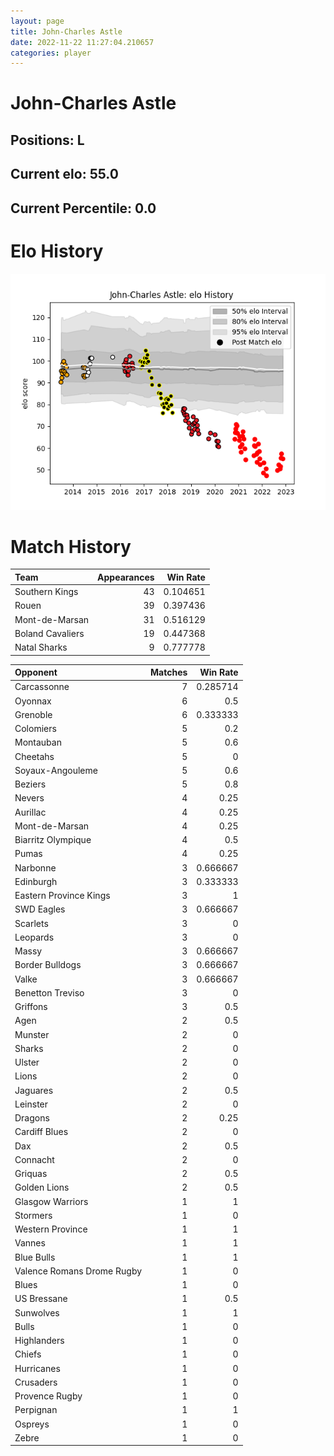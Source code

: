 ```yaml
---  
layout: page  
title: John-Charles Astle  
date: 2022-11-22 11:27:04.210657  
categories: player  
---
```

# John-Charles Astle

## Positions: L

## Current elo: 55.0

## Current Percentile: 0.0

# Elo History


![elo history](history_John-CharlesAstle.png)
# Match History


| Team             |   Appearances |   Win Rate |
|:-----------------|--------------:|-----------:|
| Southern Kings   |            43 |   0.104651 |
| Rouen            |            39 |   0.397436 |
| Mont-de-Marsan   |            31 |   0.516129 |
| Boland Cavaliers |            19 |   0.447368 |
| Natal Sharks     |             9 |   0.777778 |

| Opponent                   |   Matches |   Win Rate |
|:---------------------------|----------:|-----------:|
| Carcassonne                |         7 |   0.285714 |
| Oyonnax                    |         6 |   0.5      |
| Grenoble                   |         6 |   0.333333 |
| Colomiers                  |         5 |   0.2      |
| Montauban                  |         5 |   0.6      |
| Cheetahs                   |         5 |   0        |
| Soyaux-Angouleme           |         5 |   0.6      |
| Beziers                    |         5 |   0.8      |
| Nevers                     |         4 |   0.25     |
| Aurillac                   |         4 |   0.25     |
| Mont-de-Marsan             |         4 |   0.25     |
| Biarritz Olympique         |         4 |   0.5      |
| Pumas                      |         4 |   0.25     |
| Narbonne                   |         3 |   0.666667 |
| Edinburgh                  |         3 |   0.333333 |
| Eastern Province Kings     |         3 |   1        |
| SWD Eagles                 |         3 |   0.666667 |
| Scarlets                   |         3 |   0        |
| Leopards                   |         3 |   0        |
| Massy                      |         3 |   0.666667 |
| Border Bulldogs            |         3 |   0.666667 |
| Valke                      |         3 |   0.666667 |
| Benetton Treviso           |         3 |   0        |
| Griffons                   |         3 |   0.5      |
| Agen                       |         2 |   0.5      |
| Munster                    |         2 |   0        |
| Sharks                     |         2 |   0        |
| Ulster                     |         2 |   0        |
| Lions                      |         2 |   0        |
| Jaguares                   |         2 |   0.5      |
| Leinster                   |         2 |   0        |
| Dragons                    |         2 |   0.25     |
| Cardiff Blues              |         2 |   0        |
| Dax                        |         2 |   0.5      |
| Connacht                   |         2 |   0        |
| Griquas                    |         2 |   0.5      |
| Golden Lions               |         2 |   0.5      |
| Glasgow Warriors           |         1 |   1        |
| Stormers                   |         1 |   0        |
| Western Province           |         1 |   1        |
| Vannes                     |         1 |   1        |
| Blue Bulls                 |         1 |   1        |
| Valence Romans Drome Rugby |         1 |   0        |
| Blues                      |         1 |   0        |
| US Bressane                |         1 |   0.5      |
| Sunwolves                  |         1 |   1        |
| Bulls                      |         1 |   0        |
| Highlanders                |         1 |   0        |
| Chiefs                     |         1 |   0        |
| Hurricanes                 |         1 |   0        |
| Crusaders                  |         1 |   0        |
| Provence Rugby             |         1 |   0        |
| Perpignan                  |         1 |   1        |
| Ospreys                    |         1 |   0        |
| Zebre                      |         1 |   0        |